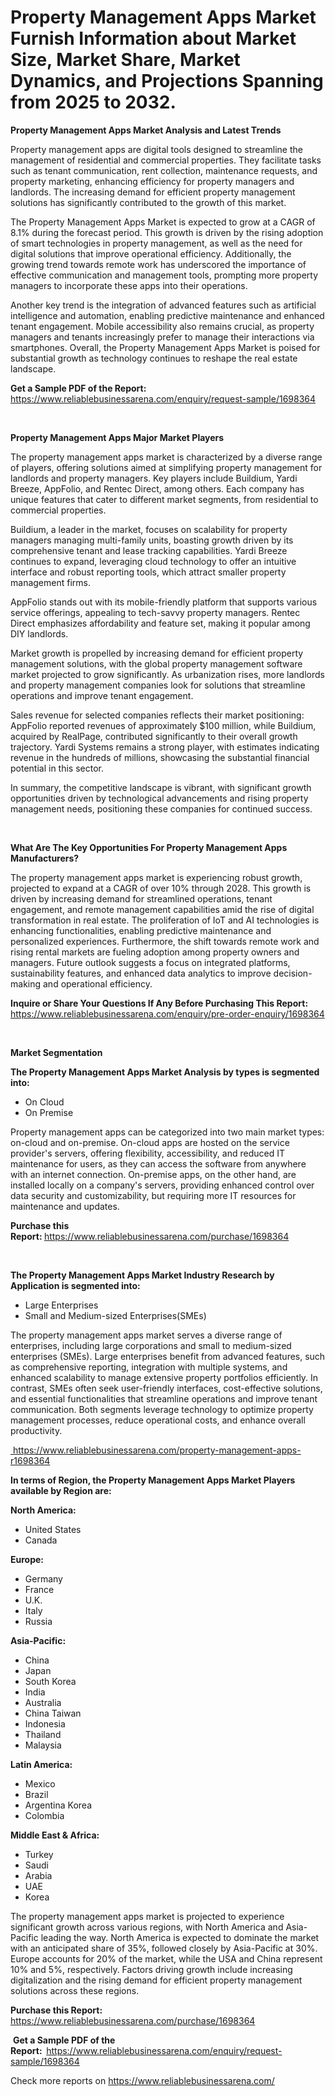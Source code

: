 <p><h1>Property Management Apps Market Furnish Information about Market Size, Market Share, Market Dynamics, and Projections Spanning from 2025 to 2032.</h1></p><p><strong>Property Management Apps Market Analysis and Latest Trends</strong></p>
<p><p>Property management apps are digital tools designed to streamline the management of residential and commercial properties. They facilitate tasks such as tenant communication, rent collection, maintenance requests, and property marketing, enhancing efficiency for property managers and landlords. The increasing demand for efficient property management solutions has significantly contributed to the growth of this market.</p><p>The Property Management Apps Market is expected to grow at a CAGR of 8.1% during the forecast period. This growth is driven by the rising adoption of smart technologies in property management, as well as the need for digital solutions that improve operational efficiency. Additionally, the growing trend towards remote work has underscored the importance of effective communication and management tools, prompting more property managers to incorporate these apps into their operations.</p><p>Another key trend is the integration of advanced features such as artificial intelligence and automation, enabling predictive maintenance and enhanced tenant engagement. Mobile accessibility also remains crucial, as property managers and tenants increasingly prefer to manage their interactions via smartphones. Overall, the Property Management Apps Market is poised for substantial growth as technology continues to reshape the real estate landscape.</p></p>
<p><strong>Get a Sample PDF of the Report:&nbsp;</strong> <a href="https://www.reliablebusinessarena.com/enquiry/request-sample/1698364?utm_campaign=3566&utm_medium=2&utm_source=Github&utm_content=ia&utm_term=27032025&utm_id=property-management-apps">https://www.reliablebusinessarena.com/enquiry/request-sample/1698364</a></p>
<p>&nbsp;</p>
<p><strong>Property Management Apps Major Market Players</strong></p>
<p><p>The property management apps market is characterized by a diverse range of players, offering solutions aimed at simplifying property management for landlords and property managers. Key players include Buildium, Yardi Breeze, AppFolio, and Rentec Direct, among others. Each company has unique features that cater to different market segments, from residential to commercial properties.</p><p>Buildium, a leader in the market, focuses on scalability for property managers managing multi-family units, boasting growth driven by its comprehensive tenant and lease tracking capabilities. Yardi Breeze continues to expand, leveraging cloud technology to offer an intuitive interface and robust reporting tools, which attract smaller property management firms.</p><p>AppFolio stands out with its mobile-friendly platform that supports various service offerings, appealing to tech-savvy property managers. Rentec Direct emphasizes affordability and feature set, making it popular among DIY landlords.</p><p>Market growth is propelled by increasing demand for efficient property management solutions, with the global property management software market projected to grow significantly. As urbanization rises, more landlords and property management companies look for solutions that streamline operations and improve tenant engagement.</p><p>Sales revenue for selected companies reflects their market positioning: AppFolio reported revenues of approximately $100 million, while Buildium, acquired by RealPage, contributed significantly to their overall growth trajectory. Yardi Systems remains a strong player, with estimates indicating revenue in the hundreds of millions, showcasing the substantial financial potential in this sector.</p><p>In summary, the competitive landscape is vibrant, with significant growth opportunities driven by technological advancements and rising property management needs, positioning these companies for continued success.</p></p>
<p>&nbsp;</p>
<p><strong>What Are The Key Opportunities For Property Management Apps Manufacturers?</strong></p>
<p><p>The property management apps market is experiencing robust growth, projected to expand at a CAGR of over 10% through 2028. This growth is driven by increasing demand for streamlined operations, tenant engagement, and remote management capabilities amid the rise of digital transformation in real estate. The proliferation of IoT and AI technologies is enhancing functionalities, enabling predictive maintenance and personalized experiences. Furthermore, the shift towards remote work and rising rental markets are fueling adoption among property owners and managers. Future outlook suggests a focus on integrated platforms, sustainability features, and enhanced data analytics to improve decision-making and operational efficiency.</p></p>
<p><strong>Inquire or Share Your Questions If Any Before Purchasing This Report:</strong> <a href="https://www.reliablebusinessarena.com/enquiry/pre-order-enquiry/1698364?utm_campaign=3566&utm_medium=2&utm_source=Github&utm_content=ia&utm_term=27032025&utm_id=property-management-apps">https://www.reliablebusinessarena.com/enquiry/pre-order-enquiry/1698364</a></p>
<p>&nbsp;</p>
<p><strong>Market Segmentation</strong></p>
<p><strong>The Property Management Apps Market Analysis by types is segmented into:</strong></p>
<p><ul><li>On Cloud</li><li>On Premise</li></ul></p>
<p><p>Property management apps can be categorized into two main market types: on-cloud and on-premise. On-cloud apps are hosted on the service provider's servers, offering flexibility, accessibility, and reduced IT maintenance for users, as they can access the software from anywhere with an internet connection. On-premise apps, on the other hand, are installed locally on a company's servers, providing enhanced control over data security and customizability, but requiring more IT resources for maintenance and updates.</p></p>
<p><strong>Purchase this Report:&nbsp;</strong><a href="https://www.reliablebusinessarena.com/purchase/1698364?utm_campaign=3566&utm_medium=2&utm_source=Github&utm_content=ia&utm_term=27032025&utm_id=property-management-apps">https://www.reliablebusinessarena.com/purchase/1698364</a></p>
<p>&nbsp;</p>
<p><strong>The Property Management Apps Market Industry Research by Application is segmented into:</strong></p>
<p><ul><li>Large Enterprises</li><li>Small and Medium-sized Enterprises(SMEs)</li></ul></p>
<p><p>The property management apps market serves a diverse range of enterprises, including large corporations and small to medium-sized enterprises (SMEs). Large enterprises benefit from advanced features, such as comprehensive reporting, integration with multiple systems, and enhanced scalability to manage extensive property portfolios efficiently. In contrast, SMEs often seek user-friendly interfaces, cost-effective solutions, and essential functionalities that streamline operations and improve tenant communication. Both segments leverage technology to optimize property management processes, reduce operational costs, and enhance overall productivity.</p></p>
<p><a href="https://www.reliablebusinessarena.com/property-management-apps-r1698364?utm_campaign=3566&utm_medium=2&utm_source=Github&utm_content=ia&utm_term=27032025&utm_id=property-management-apps">&nbsp;https://www.reliablebusinessarena.com/property-management-apps-r1698364</a></p>
<p><strong>In terms of Region, the Property Management Apps Market Players available by Region are:</strong></p>
<p>
    <p> <strong> North America: </strong>
        <ul>
            <li>United States</li>
            <li>Canada</li>
        </ul>
        </p> 
    <p> <strong> Europe: </strong>
        <ul>
            <li>Germany</li>
            <li>France</li>
            <li>U.K.</li>
            <li>Italy</li>
            <li>Russia</li>
        </ul>
        </p> 
    <p> <strong> Asia-Pacific: </strong>
        <ul>
            <li>China</li>
            <li>Japan</li>
            <li>South Korea</li>
            <li>India</li>
            <li>Australia</li>
            <li>China Taiwan</li>
            <li>Indonesia</li>
            <li>Thailand</li>
            <li>Malaysia</li>
        </ul>
        </p> 
    <p> <strong> Latin America: </strong>
        <ul>
            <li>Mexico</li>
            <li>Brazil</li>
            <li>Argentina Korea</li>
            <li>Colombia</li>
        </ul>
        </p> 
    <p> <strong> Middle East & Africa: </strong>
        <ul>
            <li>Turkey</li>
            <li>Saudi</li>
            <li>Arabia</li>
            <li>UAE</li>
            <li>Korea</li>
        </ul>
    </p>
    </p>
<p><p>The property management apps market is projected to experience significant growth across various regions, with North America and Asia-Pacific leading the way. North America is expected to dominate the market with an anticipated share of 35%, followed closely by Asia-Pacific at 30%. Europe accounts for 20% of the market, while the USA and China represent 10% and 5%, respectively. Factors driving growth include increasing digitalization and the rising demand for efficient property management solutions across these regions.</p></p>
<p><strong>Purchase this Report: </strong><a href="https://www.reliablebusinessarena.com/purchase/1698364?utm_campaign=3566&utm_medium=2&utm_source=Github&utm_content=ia&utm_term=27032025&utm_id=property-management-apps">https://www.reliablebusinessarena.com/purchase/1698364</a></p>
<p>&nbsp;<strong>Get a Sample PDF of the Report:&nbsp;&nbsp;</strong><a href="https://www.reliablebusinessarena.com/enquiry/request-sample/1698364?utm_campaign=3566&utm_medium=2&utm_source=Github&utm_content=ia&utm_term=27032025&utm_id=property-management-apps">https://www.reliablebusinessarena.com/enquiry/request-sample/1698364</a></p>
<p><strong></strong></p>
<p>Check more reports on <a href="https://www.reliablebusinessarena.com/?utm_campaign=3566&utm_medium=2&utm_source=Github&utm_content=ia&utm_term=27032025&utm_id=property-management-apps">https://www.reliablebusinessarena.com/</a></p>